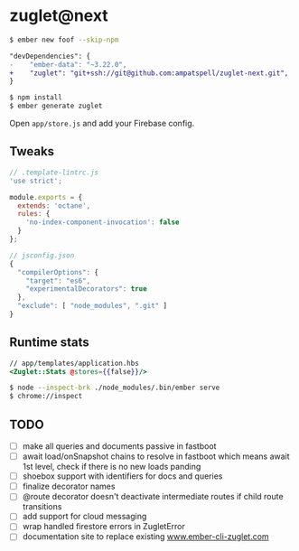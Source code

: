 # zuglet@next

``` bash
$ ember new foof --skip-npm
```

``` diff
"devDependencies": {
-    "ember-data": "~3.22.0",
+    "zuglet": "git+ssh://git@github.com:ampatspell/zuglet-next.git",
}
```

``` bash
$ npm install
$ ember generate zuglet
```

Open `app/store.js` and add your Firebase config.

## Tweaks

``` javascript
// .template-lintrc.js
'use strict';

module.exports = {
  extends: 'octane',
  rules: {
    'no-index-component-invocation': false
  }
};
```

``` javascript
// jsconfig.json
{
  "compilerOptions": {
    "target": "es6",
    "experimentalDecorators": true
  },
  "exclude": [ "node_modules", ".git" ]
}
```

## Runtime stats

``` hbs
// app/templates/application.hbs
<Zuglet::Stats @stores={{false}}/>
```

``` bash
$ node --inspect-brk ./node_modules/.bin/ember serve
$ chrome://inspect
```

## TODO

- [ ] make all queries and documents passive in fastboot
- [ ] await load/onSnapshot chains to resolve in fastboot which means await 1st level, check if there is no new loads panding
- [ ] shoebox support with identifiers for docs and queries
- [ ] finalize decorator names
- [ ] @route decorator doesn't deactivate intermediate routes if child route transitions
- [ ] add support for cloud messaging
- [ ] wrap handled firestore errors in ZugletError
- [ ] documentation site to replace existing www.ember-cli-zuglet.com
